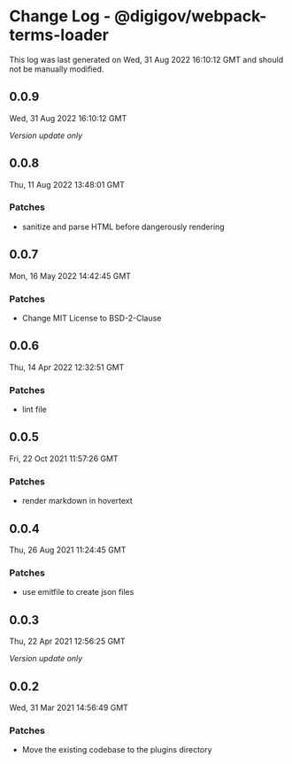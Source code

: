 # Change Log - @digigov/webpack-terms-loader

This log was last generated on Wed, 31 Aug 2022 16:10:12 GMT and should not be manually modified.

## 0.0.9
Wed, 31 Aug 2022 16:10:12 GMT

_Version update only_

## 0.0.8
Thu, 11 Aug 2022 13:48:01 GMT

### Patches

- sanitize and parse HTML before dangerously rendering

## 0.0.7
Mon, 16 May 2022 14:42:45 GMT

### Patches

- Change MIT License to BSD-2-Clause

## 0.0.6
Thu, 14 Apr 2022 12:32:51 GMT

### Patches

- lint file

## 0.0.5
Fri, 22 Oct 2021 11:57:26 GMT

### Patches

- render markdown in hovertext

## 0.0.4
Thu, 26 Aug 2021 11:24:45 GMT

### Patches

- use emitfile to create json files

## 0.0.3
Thu, 22 Apr 2021 12:56:25 GMT

_Version update only_

## 0.0.2
Wed, 31 Mar 2021 14:56:49 GMT

### Patches

- Move the existing codebase to the plugins directory

